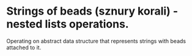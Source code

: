 # Strings of beads (sznury korali) - nested lists operations.

Operating on abstract data structure that represents strings with beads attached to it. 
 

